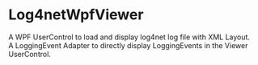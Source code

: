 # Log4netWpfViewer
A WPF UserControl to load and display log4net log file with XML Layout.  
A LoggingEvent Adapter to directly display LoggingEvents in the Viewer UserControl.
